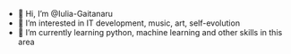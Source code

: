 - 👋 Hi, I’m @Iulia-Gaitanaru
- 👀 I’m interested in IT development, music, art, self-evolution
- 🌱 I’m currently learning python, machine learning and other skills in this area

<!---
Iulia-Gaitanaru/Iulia-Gaitanaru is a ✨ special ✨ repository because its `README.md` (this file) appears on your GitHub profile.
You can click the Preview link to take a look at your changes.
--->
